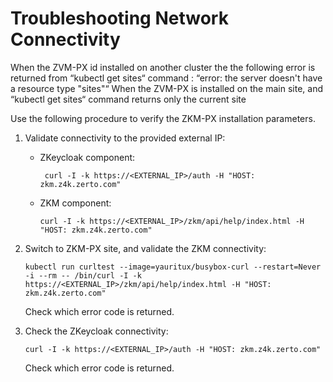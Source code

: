 # Troubleshooting Network Connectivity

When the ZVM-PX id installed on another cluster the the following error is returned from “kubectl get sites“ command :
“error: the server doesn't have a resource type "sites"“ 
When the ZVM-PX is installed on the main site, and “kubectl get sites“ command returns only the current site

Use the following procedure to verify the ZKM-PX installation parameters.

1.  Validate connectivity to the provided external IP:

    -  ZKeycloak component:

       ```
        curl -I -k https://<EXTERNAL_IP>/auth -H "HOST: zkm.z4k.zerto.com"    
        ```

    -  ZKM component:

        ```
        curl -I -k https://<EXTERNAL_IP>/zkm/api/help/index.html -H "HOST: zkm.z4k.zerto.com"
        ```

2.  Switch to ZKM-PX site, and validate the ZKM connectivity:

    ```
    kubectl run curltest --image=yauritux/busybox-curl --restart=Never -i --rm -- /bin/curl -I -k https://<EXTERNAL_IP>/zkm/api/help/index.html -H "HOST: zkm.z4k.zerto.com" 
    ```

    Check which error code is returned.

3. Check the ZKeycloak connectivity:

   ```
   curl -I -k https://<EXTERNAL_IP>/auth -H "HOST: zkm.z4k.zerto.com"
   ```

    Check which error code is returned.


 

